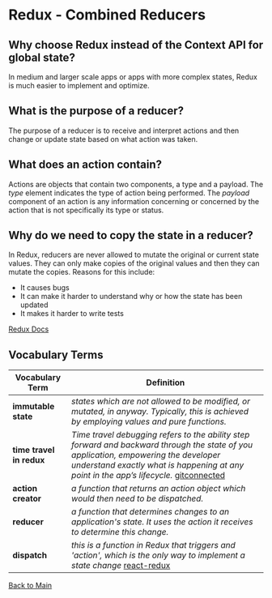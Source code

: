 # Redux - Combined Reducers

## Why choose Redux instead of the Context API for global state?

In medium and larger scale apps or apps with more complex states, Redux is much easier to implement and optimize.

## What is the purpose of a reducer?

The purpose of a reducer is to receive and interpret actions and then change or update state based on what action was taken.


## What does an action contain?

Actions are objects that contain two components, a type and a payload. The *type* element indicates the type of action being performed. The *payload* component of an action is any information concerning or concerned by the action that is not specifically its type or status.

## Why do we need to copy the state in a reducer?

In Redux, reducers are never allowed to mutate the original or current state values. They can only make copies of the original values and then they can mutate the copies. Reasons for this include:
- It causes bugs
- It can make it harder to understand why or how the state has been updated
- It makes it harder to write tests

[Redux Docs](https://redux.js.org/tutorials/fundamentals/part-3-state-actions-reducers#reducers-and-immutable-updates)


## Vocabulary Terms

| **Vocabulary Term** | **Definition** |
| --- | --- |
| **immutable state** | *states which are not allowed to be modified, or mutated, in anyway. Typically, this is achieved by employing  values and pure functions.* |
| **time travel in redux** | *Time travel debugging refers to the ability step forward and backward through the state of you application, empowering the developer understand exactly what is happening at any point in the app’s lifecycle.* [gitconnected](https://levelup.gitconnected.com/build-time-travel-debugging-in-redux-from-scratch-665fea8fc6cc) |
| **action creator** | *a function that returns an action object which would then need to be dispatched.* |
| **reducer** | *a function that determines changes to an application's state. It uses the action it receives to determine this change.* |
| **dispatch** | *this is a function in Redux that triggers and 'action', which is the only way to implement a state change* [react-redux](https://react-redux.js.org/using-react-redux/connect-mapdispatch#:~:text=dispatch%20is%20a%20function%20of,connect%20does%20it%20for%20you.) |


[Back to Main](../README.md)